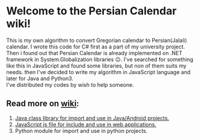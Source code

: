 # Welcome to the Persian Calendar wiki!
This is my own algorithm to convert Gregorian calendar to Persian(Jalali) calendar. I wrote this code for C# first as a part of my university project. Then i found out that Persian Calendar is already implemented on .NET framework in System.Globalization libraries 😐. I've searched for something like this in JavaScript and found some libraries, but non of them suits my needs. then I've decided to write my algorithm in JavaScript language and later for Java and Python3.
<br />I've distributed my codes by wish to help someone.

## Read more on [wiki](../../wiki):
1. [Java class library for import and use in Java/Android projects.](../../wiki/Java-&-Android-class-library)
2. [JavaScript js file for include and use in web applications.](../../wiki/JavaScript-js-file)
3. Python module for import and use in python projects.
